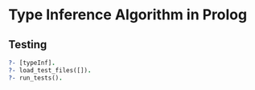 # Type Inference Algorithm in Prolog

## Testing
```prolog
?- [typeInf].
?- load_test_files([]).
?- run_tests().
```